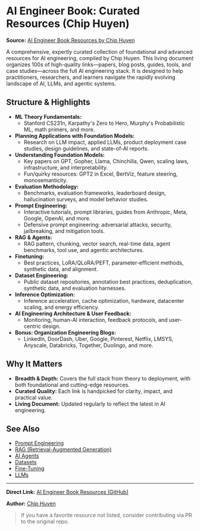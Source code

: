 # AI Engineer Book: Curated Resources (Chip Huyen)

**Source:** [AI Engineer Book Resources by Chip Huyen](https://github.com/chiphuyen/aie-book/blob/main/resources.md)

A comprehensive, expertly curated collection of foundational and advanced resources for AI engineering, compiled by Chip Huyen. This living document organizes 100s of high-quality links—papers, blog posts, guides, tools, and case studies—across the full AI engineering stack. It is designed to help practitioners, researchers, and learners navigate the rapidly evolving landscape of AI, LLMs, and agentic systems.

## Structure & Highlights

- **ML Theory Fundamentals:**
  - Stanford CS231n, Karpathy's Zero to Hero, Murphy's Probabilistic ML, math primers, and more.
- **Planning Applications with Foundation Models:**
  - Research on LLM impact, applied LLMs, product deployment case studies, design guidelines, and state-of-AI reports.
- **Understanding Foundation Models:**
  - Key papers on GPT, Gopher, Llama, Chinchilla, Qwen, scaling laws, infrastructure, and interpretability.
  - Fun/quirky resources: GPT2 in Excel, BertViz, feature steering, monosemanticity.
- **Evaluation Methodology:**
  - Benchmarks, evaluation frameworks, leaderboard design, hallucination surveys, and model behavior studies.
- **Prompt Engineering:**
  - Interactive tutorials, prompt libraries, guides from Anthropic, Meta, Google, OpenAI, and more.
  - Defensive prompt engineering: adversarial attacks, security, jailbreaking, and mitigation tools.
- **RAG & Agents:**
  - RAG pattern, chunking, vector search, real-time data, agent benchmarks, tool use, and agentic architectures.
- **Finetuning:**
  - Best practices, LoRA/QLoRA/PEFT, parameter-efficient methods, synthetic data, and alignment.
- **Dataset Engineering:**
  - Public dataset repositories, annotation best practices, deduplication, synthetic data, and evaluation harnesses.
- **Inference Optimization:**
  - Inference acceleration, cache optimization, hardware, datacenter scaling, and energy efficiency.
- **AI Engineering Architecture & User Feedback:**
  - Monitoring, human-AI interaction, feedback protocols, and user-centric design.
- **Bonus: Organization Engineering Blogs:**
  - LinkedIn, DoorDash, Uber, Google, Pinterest, Netflix, LMSYS, Anyscale, Databricks, Together, Duolingo, and more.

## Why It Matters
- **Breadth & Depth:** Covers the full stack from theory to deployment, with both foundational and cutting-edge resources.
- **Curated Quality:** Each link is handpicked for clarity, impact, and practical value.
- **Living Document:** Updated regularly to reflect the latest in AI engineering.

## See Also
- [Prompt Engineering](./prompt-engineering.md)
- [RAG (Retrieval-Augmented Generation)](./rag.md)
- [AI Agents](./ai-agents.md)
- [Datasets](./datasets.md)
- [Fine-Tuning](./fine-tuning.md)
- [LLMs](./llms.md)

---

**Direct Link:** [AI Engineer Book Resources (GitHub)](https://github.com/chiphuyen/aie-book/blob/main/resources.md)

**Author:** [Chip Huyen](https://huyenchip.com/)

> If you have a favorite resource not listed, consider contributing via PR to the original repo.
